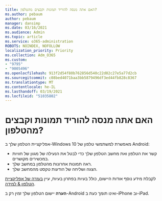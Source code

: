 ```yaml
---
title: האם אתה מנסה להוריד תמונות וקבצים מהטלפון?
ms.author: pebaum
author: pebaum
manager: dansimp
ms.date: 03/16/2021
ms.audience: Admin
ms.topic: article
ms.service: o365-administration
ROBOTS: NOINDEX, NOFOLLOW
localization_priority: Priority
ms.collection: Adm_O365
ms.custom:
- "9795"
- "9005496"
ms.openlocfilehash: 913f2d54f80b762856d540c22d02c27e5a77d2cb
ms.sourcegitcommit: c08bed4071baa3bb5879496df3ed44fb828c8367
ms.translationtype: MT
ms.contentlocale: he-IL
ms.lasthandoff: 03/19/2021
ms.locfileid: "51035802"
---
```

# <a name="are-you-trying-to-download-photos-and-files-from-your-phone"></a>האם אתה מנסה להוריד תמונות וקבצים מהטלפון?

אפליקציית הטלפון שלך ב-Windows 10 מאפשרת למשתמשי טלפון של Android:

- קשר את הטלפון ואת מחשב הטלפון שלך כדי לבטל את הנעילה של מגוון של חוויות במכשירים מקושרים.
- ראה תמונות אחרונות מהטלפון במחשב שלך.
- הצגה ושליחה של הודעות טקסט מהמחשב שלך.

לקבלת מידע נוסף אודות היישום, כולל בעיות בפתרון בעיות, עיין [בעזרה של אפליקציית הטלפון & למידה](https://support.microsoft.com/your-phone-app).

**הערה** יישום הטלפון שלך זמין רק ב-Android ואינו תומך כעת ב-iPhone וב-iPad.